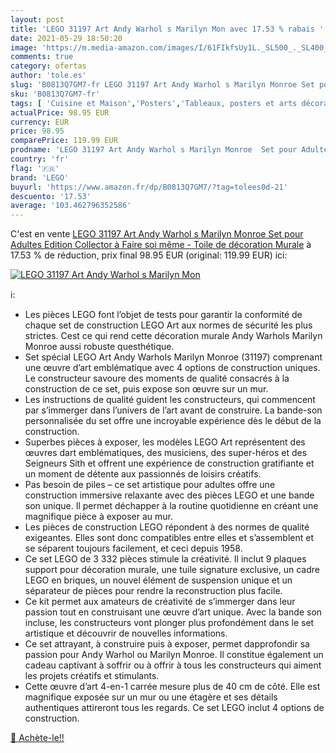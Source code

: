 ```yaml
---
layout: post
title: 'LEGO 31197 Art Andy Warhol s Marilyn Mon avec 17.53 % rabais '
date: 2021-05-29 18:50:20
image: 'https://m.media-amazon.com/images/I/61FIkfsUy1L._SL500_._SL400_.jpg'
comments: true
category: ofertas
author: 'tole.es'
slug: 'B0813Q7GM7-fr LEGO 31197 Art Andy Warhol s Marilyn Monroe Set pour...'
sku: 'B0813Q7GM7-fr'
tags: [ 'Cuisine et Maison','Posters','Tableaux, posters et arts décoratifs','lego', ]
actualPrice: 98.95 EUR
currency: EUR
price: 98.95
comparePrice: 119.99 EUR
prodname: 'LEGO 31197 Art Andy Warhol s Marilyn Monroe  Set pour Adultes  Edition Collector à Faire soi même - Toile de décoration Murale'
country: 'fr'
flag: '🇫🇷'
brand: 'LEGO'
buyurl: 'https://www.amazon.fr/dp/B0813Q7GM7/?tag=tolees0d-21'
descuento: '17.53'
average: '103.462796352586'
---
```


C'est en vente [LEGO 31197 Art Andy Warhol s Marilyn Monroe  Set pour Adultes  Edition Collector à Faire soi même - Toile de décoration Murale](https://www.amazon.fr/dp/B0813Q7GM7/?tag=tolees0d-21)  à  17.53 % de réduction, prix final  98.95 EUR (original: 119.99 EUR) ici:

[![LEGO 31197 Art Andy Warhol s Marilyn Mon](https://m.media-amazon.com/images/I/61FIkfsUy1L._SL500_._SL400_.jpg)](https://www.amazon.fr/dp/B0813Q7GM7/?tag=tolees0d-21)

ℹ️:

- Les pièces LEGO font l’objet de tests pour garantir la conformité de chaque set de construction LEGO Art aux normes de sécurité les plus strictes. Cest ce qui rend cette décoration murale Andy Warhols Marilyn Monroe aussi robuste questhétique.
- Set spécial LEGO Art Andy Warhols Marilyn Monroe (31197) comprenant une œuvre d’art emblématique avec 4 options de construction uniques. Le constructeur savoure des moments de qualité consacrés à la construction de ce set, puis expose son œuvre sur un mur.
- Les instructions de qualité guident les constructeurs, qui commencent par s’immerger dans l’univers de l’art avant de construire. La bande-son personnalisée du set offre une incroyable expérience dès le début de la construction.
- Superbes pièces à exposer, les modèles LEGO Art représentent des œuvres dart emblématiques, des musiciens, des super-héros et des Seigneurs Sith et offrent une expérience de construction gratifiante et un moment de détente aux passionnés de loisirs créatifs.
- Pas besoin de piles – ce set artistique pour adultes offre une construction immersive relaxante avec des pièces LEGO et une bande son unique. Il permet déchapper à la routine quotidienne en créant une magnifique pièce à exposer au mur.
- Les pièces de construction LEGO répondent à des normes de qualité exigeantes. Elles sont donc compatibles entre elles et s’assemblent et se séparent toujours facilement, et ceci depuis 1958.
- Ce set LEGO de 3 332 pièces stimule la créativité. Il inclut 9 plaques support pour décoration murale, une tuile signature exclusive, un cadre LEGO en briques, un nouvel élément de suspension unique et un séparateur de pièces pour rendre la reconstruction plus facile.
- Ce kit permet aux amateurs de créativité de s’immerger dans leur passion tout en construisant une œuvre d’art unique. Avec la bande son incluse, les constructeurs vont plonger plus profondément dans le set artistique et découvrir de nouvelles informations.
- Ce set attrayant, à construire puis à exposer, permet dapprofondir sa passion pour Andy Warhol ou Marilyn Monroe. Il constitue également un cadeau captivant à soffrir ou à offrir à tous les constructeurs qui aiment les projets créatifs et stimulants.
- Cette œuvre d’art 4-en-1 carrée mesure plus de 40 cm de côté. Elle est magnifique exposée sur un mur ou une étagère et ses détails authentiques attireront tous les regards. Ce set LEGO inclut 4 options de construction.

[🛒 Achète-le!!](https://www.amazon.fr/dp/B0813Q7GM7/?tag=tolees0d-21)
